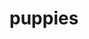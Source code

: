 # puppies
<html>
    <head>
        <title>
            Angela's Webpage!

        </title>
    </head>
    <body>
        <h1>Welcome to Angela Dizon’s Hub for Health Informatics and Digital Innovation</h1>
        <p>Explore the intersection of healthcare, technology, and innovative solutions to today’s most pressing challenges. From revolutionizing patient care with AI-driven tools to designing systems that empower clinicians and patients alike, Angela Dizon’s platform is your gateway to the future of health informatics.
        
            Dive into expert insights, groundbreaking projects, and collaborative initiatives that tackle chronic diseases, optimize healthcare workflows, and harness the power of data. Whether you’re a healthcare professional, researcher, policymaker, or tech-savvy enthusiast, this is where cutting-edge ideas meet actionable strategies.
            
            Join me as I bridge the gap between innovation and impact—because the future of healthcare starts here.</p>
            <h2>Wow a second header!?</h2>
            <img src="[/Users/angeladizon/Downloads/puppy.jpeg](https://github.com/ang-iee/puppies/blob/main/puppy.jpeg?raw=true)" width="800px"></body><br/> 
            So cute!<br/>
        </body> 
    </html>


    
